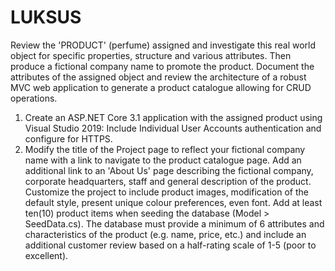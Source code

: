 <h1>LUKSUS</h1>
<p>Review the 'PRODUCT' (perfume) assigned and investigate this real world object for specific properties, structure and various attributes. Then produce a fictional company name to promote the product.
Document the attributes of the assigned object and review the architecture of a robust MVC web application to generate a product catalogue allowing for CRUD operations.</p>
<ol>
<li> Create an ASP.NET Core 3.1 application with the assigned product using Visual Studio 2019:
Include Individual User Accounts authentication and configure for HTTPS.
</li>

<li> Modify the title of the Project page to reflect your fictional company name with a link to navigate to the product catalogue page.
Add an additional link to an 'About Us' page describing the fictional company, corporate headquarters, staff and general description of the product.
Customize the project to include product images, modification of the default style, present unique colour preferences, even font.
Add at least ten(10) product items when seeding the database (Model > SeedData.cs).
The database must provide a minimum of 6 attributes and characteristics of the product (e.g. name, price, etc.) and include an additional customer review based on a half-rating scale of 1-5 (poor to excellent).
</li>
</ol>
